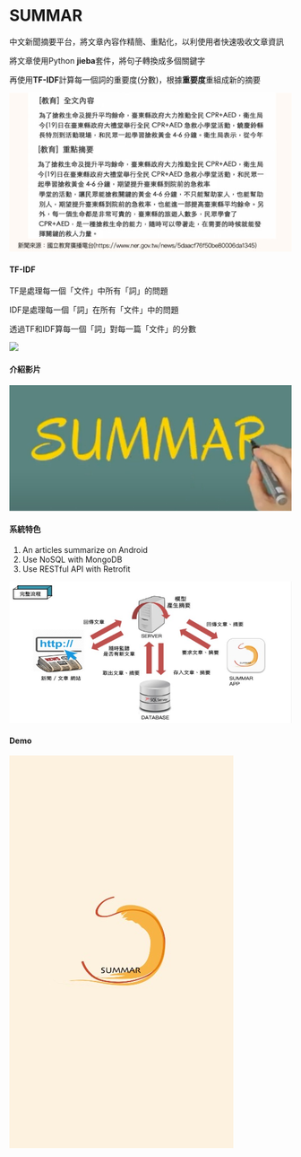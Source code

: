 # SUMMAR
中文新聞摘要平台，將文章內容作精簡、重點化，以利使用者快速吸收文章資訊

將文章使用Python **jieba**套件，將句子轉換成多個關鍵字

再使用**TF-IDF**計算每一個詞的重要度(分數)，根據**重要度**重組成新的摘要

![](./resourse/summary.jpg)

#### TF-IDF
TF是處理每一個「文件」中所有「詞」的問題

IDF是處理每一個「詞」在所有「文件」中的問題

透過TF和IDF算每一個「詞」對每一篇「文件」的分數

![](https://miro.medium.com/max/474/1*ftlOXgoIe3W6LL3fmFEhOg.png)

#### 介紹影片
[![](./resourse/summar_youtube.jpg)](http://www.youtube.com/watch?v=jNQXAC9IVRw)
#### 系統特色
1. An articles summarize on Android
2. Use NoSQL with MongoDB
3. Use RESTful API with Retrofit

![](./resourse/process.jpg)

#### Demo
[![](./resourse/demo_logo.jpg)](https://www.youtube.com/watch?v=_cp8sZJB-jc)